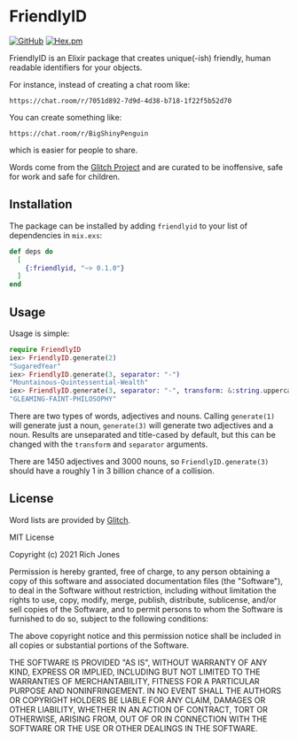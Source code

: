 # FriendlyID
[![GitHub](https://img.shields.io/github/stars/Miserlou/friendlyid?style=social)](https://github.com/Miserlou/friendlyid)
[![Hex.pm](https://img.shields.io/hexpm/v/friendlyid.svg)](https://hex.pm/packages/friendlyid)

FriendlyID is an Elixir package that creates unique(-ish) friendly, human readable identifiers for your objects.

For instance, instead of creating a chat room like:

`https://chat.room/r/7051d892-7d9d-4d38-b718-1f22f5b52d70`

You can create something like:

`https://chat.room/r/BigShinyPenguin`

which is easier for people to share.

Words come from the [Glitch Project](https://github.com/glitchdotcom/friendly-words) and are curated to be inoffensive, safe for work and safe for children.

## Installation

The package can be installed by adding `friendlyid` to your list of dependencies in `mix.exs`:

```elixir
def deps do
  [
    {:friendlyid, "~> 0.1.0"}
  ]
end
```

## Usage

Usage is simple:

```elixir
require FriendlyID
iex> FriendlyID.generate(2)
"SugaredYear"
iex> FriendlyID.generate(3, separator: "-")
"Mountainous-Quintessential-Wealth"
iex> FriendlyID.generate(3, separator: "-", transform: &:string.uppercase/1)
"GLEAMING-FAINT-PHILOSOPHY"
```

There are two types of words, adjectives and nouns. Calling `generate(1)` will generate just a noun, `generate(3)` will generate two adjectives and a noun.
Results are unseparated and title-cased by default, but this can be changed with the `transform` and `separator` arguments.

There are 1450 adjectives and 3000 nouns, so `FriendlyID.generate(3)` should have a roughly 1 in 3 billion chance of a collision.

## License

Word lists are provided by [Glitch](https://github.com/glitchdotcom/friendly-words).

MIT License

Copyright (c) 2021 Rich Jones

Permission is hereby granted, free of charge, to any person obtaining a copy
of this software and associated documentation files (the "Software"), to deal
in the Software without restriction, including without limitation the rights
to use, copy, modify, merge, publish, distribute, sublicense, and/or sell
copies of the Software, and to permit persons to whom the Software is
furnished to do so, subject to the following conditions:

The above copyright notice and this permission notice shall be included in all
copies or substantial portions of the Software.

THE SOFTWARE IS PROVIDED "AS IS", WITHOUT WARRANTY OF ANY KIND, EXPRESS OR
IMPLIED, INCLUDING BUT NOT LIMITED TO THE WARRANTIES OF MERCHANTABILITY,
FITNESS FOR A PARTICULAR PURPOSE AND NONINFRINGEMENT. IN NO EVENT SHALL THE
AUTHORS OR COPYRIGHT HOLDERS BE LIABLE FOR ANY CLAIM, DAMAGES OR OTHER
LIABILITY, WHETHER IN AN ACTION OF CONTRACT, TORT OR OTHERWISE, ARISING FROM,
OUT OF OR IN CONNECTION WITH THE SOFTWARE OR THE USE OR OTHER DEALINGS IN THE
SOFTWARE.